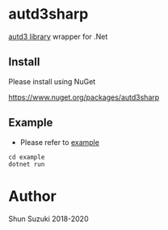 # autd3sharp

[autd3 library](https://github.com/shinolab/autd3-library-software) wrapper for .Net

## Install

Please install using NuGet

https://www.nuget.org/packages/autd3sharp

## Example

* Please refer to [example](./example)

```
cd example
dotnet run
```

# Author

Shun Suzuki 2018-2020
